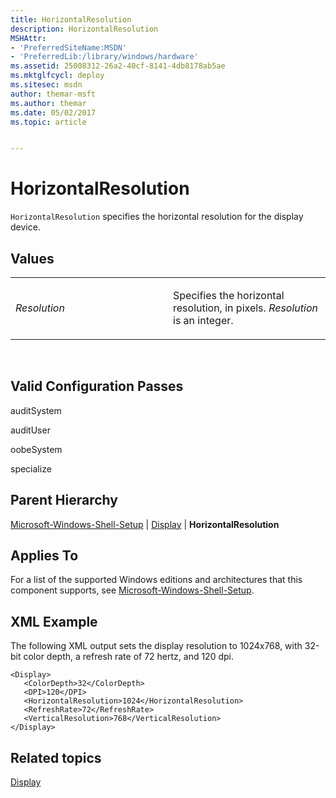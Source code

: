```yaml
---
title: HorizontalResolution
description: HorizontalResolution
MSHAttr:
- 'PreferredSiteName:MSDN'
- 'PreferredLib:/library/windows/hardware'
ms.assetid: 25008312-26a2-40cf-8141-4db8178ab5ae
ms.mktglfcycl: deploy
ms.sitesec: msdn
author: themar-msft
ms.author: themar
ms.date: 05/02/2017
ms.topic: article


---
```


# HorizontalResolution


`HorizontalResolution` specifies the horizontal resolution for the display device.

## Values


<table>
<colgroup>
<col width="50%" />
<col width="50%" />
</colgroup>
<tbody>
<tr class="odd">
<td><p><em>Resolution</em></p></td>
<td><p>Specifies the horizontal resolution, in pixels. <em>Resolution</em> is an integer.</p></td>
</tr>
</tbody>
</table>

 

## Valid Configuration Passes


auditSystem

auditUser

oobeSystem

specialize

## Parent Hierarchy


[Microsoft-Windows-Shell-Setup](microsoft-windows-shell-setup.md) | [Display](microsoft-windows-shell-setup-display.md) | **HorizontalResolution**

## Applies To


For a list of the supported Windows editions and architectures that this component supports, see [Microsoft-Windows-Shell-Setup](microsoft-windows-shell-setup.md).

## XML Example


The following XML output sets the display resolution to 1024x768, with 32-bit color depth, a refresh rate of 72 hertz, and 120 dpi.

```
<Display>
   <ColorDepth>32</ColorDepth>
   <DPI>120</DPI>
   <HorizontalResolution>1024</HorizontalResolution>
   <RefreshRate>72</RefreshRate>
   <VerticalResolution>768</VerticalResolution>
</Display>
```

## Related topics


[Display](microsoft-windows-shell-setup-display.md)

 

 







